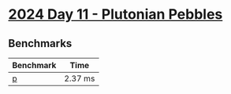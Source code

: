 # [2024 Day 11 - Plutonian Pebbles](https://adventofcode.com/2024/day/11)

## Benchmarks

<!-- BEGIN benches -->
| Benchmark            | Time    |
| -------------------- | ------- |
| [p](./src/lib.rs#L4) | 2.37 ms |

<!-- END benches -->
<!-- BEGIN other_benches -->

<!-- END other_benches -->